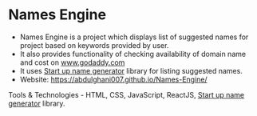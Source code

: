 # Names Engine
* Names Engine is a project which displays list of suggested names for project based on keywords provided by user.
* It also provides functionality of checking availability of domain name and cost on www.godaddy.com
* It uses <a href="https://github.com/rstacruz/startup-name-generator" target="_blank">Start up name generator</a> library for listing suggested names.
* Website: https://abdulghani007.github.io/Names-Engine/

Tools & Technologies - HTML, CSS, JavaScript, ReactJS, <a href="https://github.com/rstacruz/startup-name-generator" target="_blank">Start up name generator</a> library.
